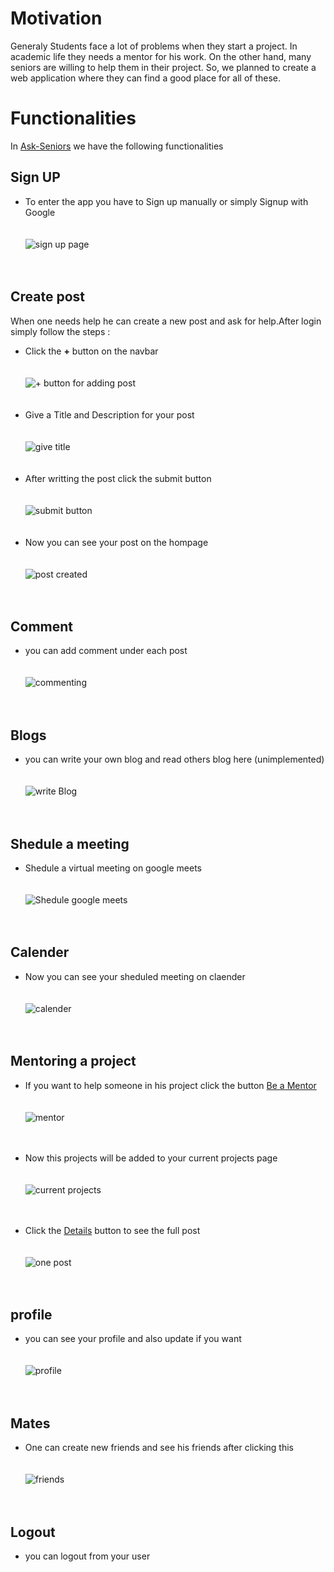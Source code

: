 # Motivation
Generaly Students face a lot of problems when they start a project. In academic life they needs a mentor for his work. On the other hand, many seniors are willing to help them in their project. So, we planned to create a web application where they can find a good place for all of these.
# Functionalities
In  [Ask-Seniors](https://ask-seniors.herokuapp.com) we have the following functionalities
## Sign UP
- To enter the app you have to Sign up manually or simply Signup with Google<br /><br /><br />
 ![sign up page](/images/signup.png) 
 <br /><br /><br />
## Create post
When one needs help he can create a new post and ask for help.After login simply follow the steps :
- Click the **+** button on the navbar<br /><br /><br />
 ![+ button for adding post](/images/plus.png)
<br /><br /><br />
- Give a Title and Description for your post<br /><br /><br />
  ![give title](/images/giveTitle.png) 
  <br /><br /><br />
- After writting the post click the submit button<br /><br /><br />
  ![submit button](/images/postWritten.png)
  <br /><br /><br />
- Now you can see your post on the hompage<br /><br /><br />
  ![post created](/images/postCreated.png)
  <br /><br /><br />
  
 ## Comment
 - you can add comment under each post
  <br /><br /><br />
  ![commenting](/images/comment.png) 
  <br /><br /><br />
  
 ## Blogs
  - you can write your own blog and read others blog here (unimplemented)
   <br /><br /><br />
   ![write Blog](/images/blog.png)
   <br /><br /><br />
   
 ## Shedule a meeting
 - Shedule a virtual meeting on google meets
   <br /><br /><br />
   ![Shedule google meets](/images/sheduling.png)
   <br /><br /><br />
 ## Calender
 - Now you can see your sheduled meeting on claender
  <br /><br /><br />
  ![calender](/images/calender.png)
  <br /><br /><br />
  
 ## Mentoring a project
 - If you want to help someone in his project click the button [Be a Mentor]() <br /><br /><br />
   ![mentor](/images/mentor.png)
   <br /><br /><br />
   
 - Now this projects will be added to your current projects page<br /><br /><br />
   ![current projects](/images/currentProjects.png)
   <br /><br /><br />
 - Click the [Details]() button to see the full post<br /><br /><br />
   ![one post](/images/current.png)
   <br /><br /><br />
## profile
- you can see your profile and also update if you want<br /><br /><br />
  ![profile](/images/profile.png)
  <br /><br /><br />
## Mates 
- One can create new friends and see his friends after clicking this<br /><br /><br />
 ![friends](/images/mates.png)<br /><br /><br />
## Logout
- you can logout from your user
